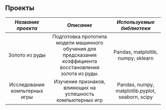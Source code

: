 ## Проекты 
| *Название проекта*    | *Описание*             | *Используемые библиотеки*   |
| :-------------------: | :--------------------: |:---------------------------:|
| Золото из руды | Подготовка прототипа модели машинного обучения для предсказания коэффициента восстановления золота из руды. |Pandas, matplotlib, numpy, sklearn|
| Исследование компьтерных игры | Изучение признаков, влияющих на успешность компьютерных игр | Pandas, numpy, matplotlib.pyplot, seaborn, scipy |
